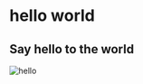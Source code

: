 # hello world
## Say hello to the world
![hello](https://img.shields.io/github/release/crimx/ext-saladict.svg?label=hello%353fworld)
